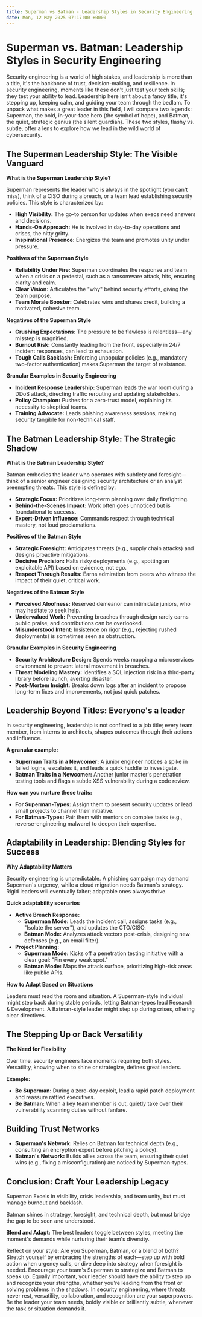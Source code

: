 ```yaml
---
title: Superman vs Batman - Leadership Styles in Security Engineering
date: Mon, 12 May 2025 07:17:00 +0000
---
```

# Superman vs. Batman: Leadership Styles in Security Engineering

Security engineering is a world of high stakes, and leadership is more than a title, it's the backbone of trust, decision-making, and resilience. In security engineering, moments like these don't just test your tech skills; they test your ability to lead. Leadership here isn't about a fancy title, it's stepping up, keeping calm, and guiding your team through the bedlam. To unpack what makes a great leader in this field, I will compare two legends: Superman, the bold, in-your-face hero (the symbol of hope), and Batman, the quiet, strategic genius (the silent guardian). These two styles, flashy vs. subtle, offer a lens to explore how we lead in the wild world of cybersecurity.

## The Superman Leadership Style: The Visible Vanguard

**What is the Superman Leadership Style?**

Superman represents the leader who is always in the spotlight (you can't miss), think of a CISO during a breach, or a team lead establishing security policies. This style is characterized by:

* **High Visibility:** The go-to person for updates when execs need answers and decisions.
* **Hands-On Approach:** He is involved in day-to-day operations and crises, the nitty gritty.
* **Inspirational Presence:** Energizes the team and promotes unity under pressure.

**Positives of the Superman Style**

* **Reliability Under Fire:** Superman coordinates the response and team when a crisis on a pedestal, such as a ransomware attack, hits, ensuring clarity and calm.
* **Clear Vision:** Articulates the "why" behind security efforts, giving the team purpose.
* **Team Morale Booster:** Celebrates wins and shares credit, building a motivated, cohesive team.

**Negatives of the Superman Style**

* **Crushing Expectations:** The pressure to be flawless is relentless—any misstep is magnified.
* **Burnout Risk:** Constantly leading from the front, especially in 24/7 incident responses, can lead to exhaustion.
* **Tough Calls Backlash:** Enforcing unpopular policies (e.g., mandatory two-factor authentication) makes Superman the target of resistance.

**Granular Examples in Security Engineering**

* **Incident Response Leadership:** Superman leads the war room during a DDoS attack, directing traffic rerouting and updating stakeholders.
* **Policy Champion:** Pushes for a zero-trust model, explaining its necessity to skeptical teams.
* **Training Advocate:** Leads phishing awareness sessions, making security tangible for non-technical staff.

## The Batman Leadership Style: The Strategic Shadow

**What is the Batman Leadership Style?**

Batman embodies the leader who operates with subtlety and foresight—think of a senior engineer designing security architecture or an analyst preempting threats. This style is defined by:

* **Strategic Focus:** Prioritizes long-term planning over daily firefighting.
* **Behind-the-Scenes Impact:** Work often goes unnoticed but is foundational to success.
* **Expert-Driven Influence:** Commands respect through technical mastery, not loud proclamations.

**Positives of the Batman Style**

* **Strategic Foresight:** Anticipates threats (e.g., supply chain attacks) and designs proactive mitigations.
* **Decisive Precision:** Halts risky deployments (e.g., spotting an exploitable API) based on evidence, not ego.
* **Respect Through Results:** Earns admiration from peers who witness the impact of their quiet, critical work.

**Negatives of the Batman Style**

* **Perceived Aloofness:** Reserved demeanor can intimidate juniors, who may hesitate to seek help.
* **Undervalued Work:** Preventing breaches through design rarely earns public praise, and contributions can be overlooked.
* **Misunderstood Intent:** Insistence on rigor (e.g., rejecting rushed deployments) is sometimes seen as obstruction.

**Granular Examples in Security Engineering**

* **Security Architecture Design:** Spends weeks mapping a microservices environment to prevent lateral movement in breaches.
* **Threat Modeling Mastery:** Identifies a SQL injection risk in a third-party library before launch, averting disaster.
* **Post-Mortem Insight:** Breaks down logs after an incident to propose long-term fixes and improvements, not just quick patches.

## Leadership Beyond Titles: Everyone's a leader

In security engineering, leadership is not confined to a job title; every team member, from interns to architects, shapes outcomes through their actions and influence.

**A granular example:**

* **Superman Traits in a Newcomer:** A junior engineer notices a spike in failed logins, escalates it, and leads a quick huddle to investigate.
* **Batman Traits in a Newcomer:** Another junior master's penetration testing tools and flags a subtle XSS vulnerability during a code review.

**How can you nurture these traits:**

* **For Superman-Types:** Assign them to present security updates or lead small projects to channel their initiative.
* **For Batman-Types:** Pair them with mentors on complex tasks (e.g., reverse-engineering malware) to deepen their expertise.

## Adaptability in Leadership: Blending Styles for Success

**Why Adaptability Matters**

Security engineering is unpredictable. A phishing campaign may demand Superman's urgency, while a cloud migration needs Batman's strategy. Rigid leaders will eventually falter; adaptable ones always thrive.

**Quick adaptability scenarios**

* **Active Breach Response:**
    * **Superman Mode:** Leads the incident call, assigns tasks (e.g., "Isolate the server"), and updates the CTO/CISO.
    * **Batman Mode:** Analyzes attack vectors post-crisis, designing new defenses (e.g., an email filter).
* **Project Planning:**
    * **Superman Mode:** Kicks off a penetration testing initiative with a clear goal: "Fin every weak spot."
    * **Batman Mode:** Maps the attack surface, prioritizing high-risk areas like public APIs.

**How to Adapt Based on Situations**

Leaders must read the room and situation. A Superman-style individual might step back during stable periods, letting Batman-types lead Research & Development. A Batman-style leader might step up during crises, offering clear directives.

## The Stepping Up or Back Versatility

**The Need for Flexibility**

Over time, security engineers face moments requiring both styles. Versatility, knowing when to shine or strategize, defines great leaders.

**Example:**

* **Be Superman:** During a zero-day exploit, lead a rapid patch deployment and reassure rattled executives.
* **Be Batman:** When a key team member is out, quietly take over their vulnerability scanning duties without fanfare.

## Building Trust Networks

* **Superman's Network:** Relies on Batman for technical depth (e.g., consulting an encryption expert before pitching a policy).
* **Batman's Network:** Builds allies across the team, ensuring their quiet wins (e.g., fixing a misconfiguration) are noticed by Superman-types.

## Conclusion: Craft Your Leadership Legacy

Superman Excels in visibility, crisis leadership, and team unity, but must manage burnout and backlash.

Batman shines in strategy, foresight, and technical depth, but must bridge the gap to be seen and understood.

**Blend and Adapt:** The best leaders toggle between styles, meeting the moment's demands while nurturing their team's diversity.

Reflect on your style: Are you Superman, Batman, or a blend of both? Stretch yourself by embracing the strengths of each—step up with bold action when urgency calls, or dive deep into strategy when foresight is needed. Encourage your team's Superman to strategize and Batman to speak up. Equally important, your leader should have the ability to step up and recognize your strengths, whether you're leading from the front or solving problems in the shadows. In security engineering, where threats never rest, versatility, collaboration, and recognition are your superpowers. Be the leader your team needs, boldly visible or brilliantly subtle, whenever the task or situation demands it.